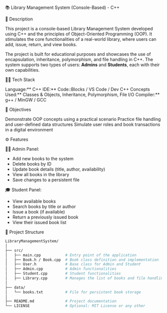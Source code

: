 📚 Library Management System (Console-Based) - C++

📖 Description

This project is a console-based Library Management System developed using C++ and the principles of Object-Oriented Programming (OOP). It stimulates the core functionalities of a real-world library, where users can add, issue, return, and view books.

The project is built for educational purposes and showcases the use of encapsulation, inheritance, polymorphism, and file handling in C++. The system supports two types of users: **Admins** and **Students**, each with their own capabilities.

🧑‍💻 Tech Stack

Language:** C++
IDE:** Code::Blocks / VS Code / Dev C++
Concepts Used:** Classes & Objects, Inheritance, Polymorphism, File I/O
Compiler:** g++ / MinGW / GCC

🎯 Objectives

Demonstrate OOP concepts using a practical scenario
Practice file handling and user-defined data structures
Simulate user roles and book transactions in a digital environment

⚙️ Features

👨‍🏫 Admin Panel:
- Add new books to the system
- Delete books by ID
- Update book details (title, author, availability)
- View all books in the library
- Save changes to a persistent file

🎓 Student Panel:
- View available books
- Search books by title or author
- Issue a book (if available)
- Return a previously issued book
- View their issued book list

🧱 Project Structure

```bash
LibraryManagementSystem/
│
├── src/
│   ├── main.cpp           # Entry point of the application
│   ├── Book.h / Book.cpp  # Book class definition and implementation
│   ├── User.h             # Base class for Admin and Student
│   ├── Admin.cpp          # Admin functionalities
│   ├── Student.cpp        # Student functionalities
│   ├── Library.cpp        # Manages the list of books and file handling
│
├── data/
│   └── books.txt          # File for persistent book storage
│
├── README.md              # Project documentation
└── LICENSE                # Optional: MIT License or any other
